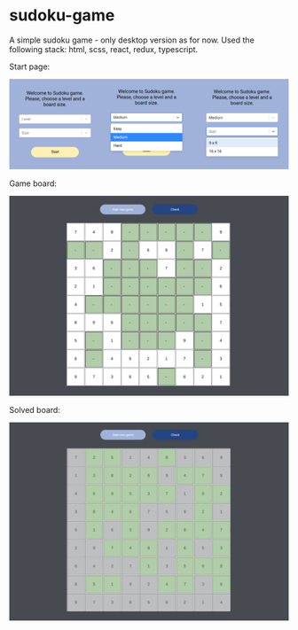 # sudoku-game
A simple sudoku game - only desktop version as for now. 
Used the following stack: html, scss, react, redux, typescript.

Start page:

![alt text](screenshots/start-pages.png)

Game board:

![alt text](screenshots/game.png)

Solved board:

![alt text](screenshots/solved-board.png)
